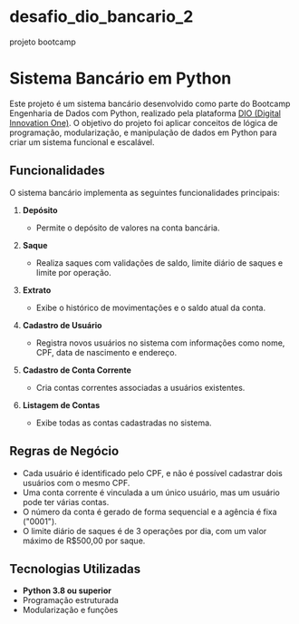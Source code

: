 # desafio_dio_bancario_2
projeto bootcamp

# Sistema Bancário em Python

Este projeto é um sistema bancário desenvolvido como parte do Bootcamp Engenharia de Dados com Python, realizado pela plataforma [DIO (Digital Innovation One)](https://www.dio.me/). O objetivo do projeto foi aplicar conceitos de lógica de programação, modularização, e manipulação de dados em Python para criar um sistema funcional e escalável.

## Funcionalidades

O sistema bancário implementa as seguintes funcionalidades principais:

1. **Depósito**
   - Permite o depósito de valores na conta bancária.

2. **Saque**
   - Realiza saques com validações de saldo, limite diário de saques e limite por operação.

3. **Extrato**
   - Exibe o histórico de movimentações e o saldo atual da conta.

4. **Cadastro de Usuário**
   - Registra novos usuários no sistema com informações como nome, CPF, data de nascimento e endereço.

5. **Cadastro de Conta Corrente**
   - Cria contas correntes associadas a usuários existentes.

6. **Listagem de Contas**
   - Exibe todas as contas cadastradas no sistema.

## Regras de Negócio

- Cada usuário é identificado pelo CPF, e não é possível cadastrar dois usuários com o mesmo CPF.
- Uma conta corrente é vinculada a um único usuário, mas um usuário pode ter várias contas.
- O número da conta é gerado de forma sequencial e a agência é fixa (\"0001\").
- O limite diário de saques é de 3 operações por dia, com um valor máximo de R$500,00 por saque.

## Tecnologias Utilizadas

- **Python 3.8 ou superior**
- Programação estruturada
- Modularização e funções

